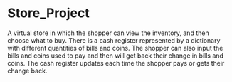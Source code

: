 # Store_Project


 A virtual store in which the shopper can view the inventory, and then choose what to buy. There is a cash register represented by a dictionary with different quantities of bills and coins. The shopper can also input the bills and coins used to pay and then will get back their change in bills and coins. The cash register updates each time the shopper pays or gets their change back.